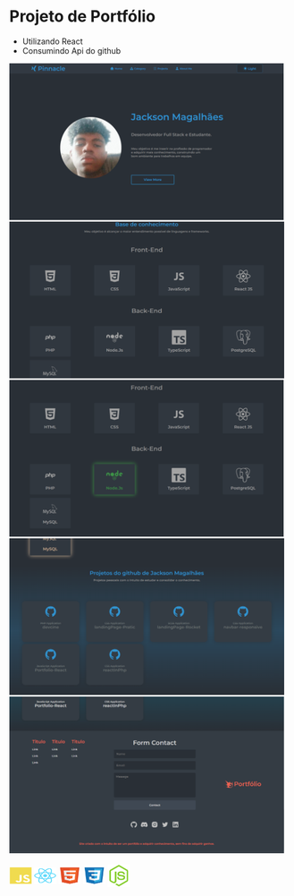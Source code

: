 # Projeto de Portfólio
- Utilizando React
- Consumindo Api do github

<div>
  <img height="280px" src="https://github.com/Jackson-SM/Portfolio-React/blob/master/public/readme/portfolio1.png?raw=true" />
  <img height="280px" src="https://github.com/Jackson-SM/Portfolio-React/blob/master/public/readme/portfolio2.png?raw=true" />
  <img height="280px" src="https://github.com/Jackson-SM/Portfolio-React/blob/master/public/readme/portfolio3.png?raw=true" />
  <img height="280px" src="https://github.com/Jackson-SM/Portfolio-React/blob/master/public/readme/portfolio4.png?raw=true" />
  <img height="280px" src="https://github.com/Jackson-SM/Portfolio-React/blob/master/public/readme/portfolio5.png?raw=true" />
 </div>

<div style="display: inline_block"><br>
  <img align="center" alt="Jack-Js" height="30" width="40" src="https://raw.githubusercontent.com/devicons/devicon/master/icons/javascript/javascript-plain.svg">
  <img align="center" alt="Jack-React" height="30" width="40" src="https://raw.githubusercontent.com/devicons/devicon/master/icons/react/react-original.svg">
  <img align="center" alt="Jack-HTML" height="30" width="40" src="https://raw.githubusercontent.com/devicons/devicon/master/icons/html5/html5-original.svg">
  <img align="center" alt="Jack-CSS" height="30" width="40" src="https://raw.githubusercontent.com/devicons/devicon/master/icons/css3/css3-original.svg">
  <img align="center" alt="Jack-Node" height="40" width="40" src="https://raw.githubusercontent.com/devicons/devicon/master/icons/nodejs/nodejs-original.svg">
</div>
